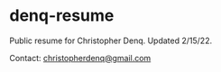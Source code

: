 # denq-resume
Public resume for Christopher Denq. Updated 2/15/22.

Contact: christopherdenq@gmail.com
